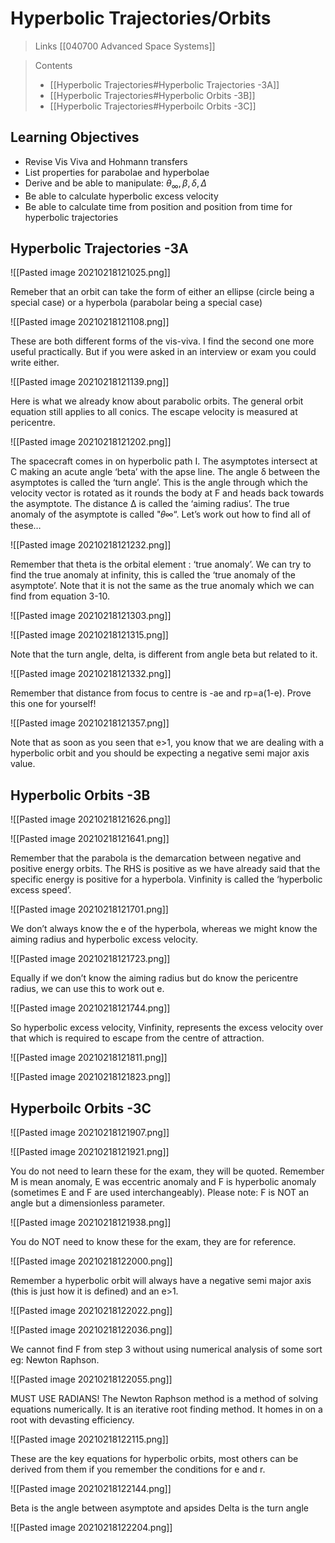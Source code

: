 # Hyperbolic Trajectories/Orbits

> Links [[040700 Advanced Space Systems]]

> Contents
> - [[Hyperbolic Trajectories#Hyperbolic Trajectories -3A]]
> - [[Hyperbolic Trajectories#Hyperbolic Orbits -3B]]
> - [[Hyperbolic Trajectories#Hyperboilc Orbits -3C]]



## Learning Objectives

- Revise Vis Viva and Hohmann transfers
- List properties for parabolae and hyperbolae
- Derive and be able to manipulate: $\theta_\infty, \beta, \delta, \Delta$
- Be able to calculate hyperbolic excess velocity
- Be able to calculate time from position and position from time for hyperbolic trajectories

## Hyperbolic Trajectories -3A

![[Pasted image 20210218121025.png]]

Remeber that an orbit can take the form of either an ellipse (circle being a special case) or a hyperbola (parabolar being a special case)

![[Pasted image 20210218121108.png]]

These are both different forms of the vis-viva. I find the second one more useful practically. But if you were asked in an interview or exam you could write either.

![[Pasted image 20210218121139.png]]

Here is what we already know about parabolic orbits. The general orbit equation still applies to all conics. The escape velocity is measured at pericentre.

![[Pasted image 20210218121202.png]]

The spacecraft comes in on hyperbolic path I. The asymptotes intersect at C making an acute angle ‘beta’ with the apse line. The angle δ between the asymptotes is called the ‘turn angle’. This is the angle through which the velocity vector is rotated as it rounds the body at F and heads back towards the asymptote. The distance Δ is called the ‘aiming radius’. The true anomaly of the asymptote is called "𝜃∞“. Let’s work out how to find all of these…

![[Pasted image 20210218121232.png]]

Remember that theta is the orbital element : ‘true anomaly’. We can try to find the true anomaly at infinity, this is called the ‘true anomaly of the asymptote’. Note that it is not the same as the true anomaly which we can find from equation 3-10.

![[Pasted image 20210218121303.png]]

![[Pasted image 20210218121315.png]]

Note that the turn angle, delta, is different from angle beta but related to it.

![[Pasted image 20210218121332.png]]

Remember that distance from focus to centre is -ae and rp=a(1-e). Prove this one for yourself!

![[Pasted image 20210218121357.png]]

Note that as soon as you seen that e>1, you know that we are dealing with a hyperbolic orbit and you should be expecting a negative semi major axis value.

## Hyperbolic Orbits -3B

![[Pasted image 20210218121626.png]]

![[Pasted image 20210218121641.png]]

Remember that the parabola is the demarcation between negative and positive energy orbits. The RHS is positive as we have already said that the specific energy is positive for a hyperbola. Vinfinity is called the ‘hyperbolic excess speed’.

![[Pasted image 20210218121701.png]]

We don’t always know the e of the hyperbola, whereas we might know the aiming radius and hyperbolic excess velocity.

![[Pasted image 20210218121723.png]]

Equally if we don’t know the aiming radius but do know the pericentre radius, we can use this to work out e.

![[Pasted image 20210218121744.png]]

So hyperbolic excess velocity, Vinfinity, represents the excess velocity over that which is required to escape from the centre of attraction.

![[Pasted image 20210218121811.png]]

![[Pasted image 20210218121823.png]]

## Hyperboilc Orbits -3C

![[Pasted image 20210218121907.png]]

![[Pasted image 20210218121921.png]]

You do not need to learn these for the exam, they will be quoted. Remember M is mean anomaly, E was eccentric anomaly and F is hyperbolic anomaly (sometimes E and F are used interchangeably). Please note: F is NOT an angle but a dimensionless parameter.

![[Pasted image 20210218121938.png]]

You do NOT need to know these for the exam, they are for reference.

![[Pasted image 20210218122000.png]]

Remember a hyperbolic orbit will always have a negative semi major axis (this is just how it is defined) and an e>1.

![[Pasted image 20210218122022.png]]

![[Pasted image 20210218122036.png]]

We cannot find F from step 3 without using numerical analysis of some sort eg: Newton Raphson.

![[Pasted image 20210218122055.png]]

MUST USE RADIANS! The Newton Raphson method is a method of solving equations numerically. It is an iterative root finding method. It homes in on a root with devasting efficiency.

![[Pasted image 20210218122115.png]]

These are the key equations for hyperbolic orbits, most others can be derived from them if you remember the conditions for e and r.

![[Pasted image 20210218122144.png]]

Beta is the angle between asymptote and apsides Delta is the turn angle

![[Pasted image 20210218122204.png]]